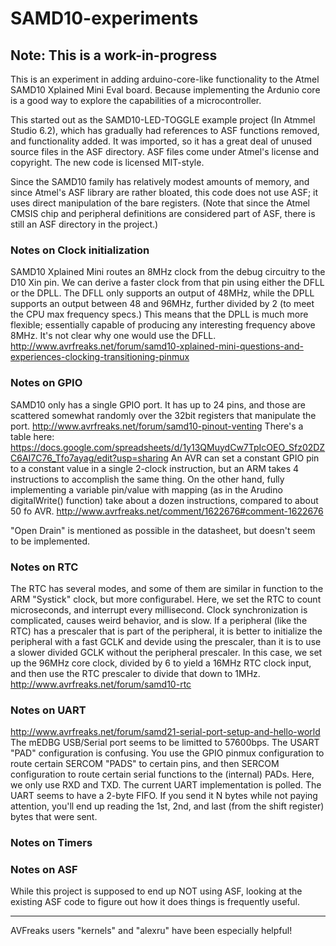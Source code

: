 # SAMD10-experiments

## Note: This is a work-in-progress

This is an experiment in adding arduino-core-like functionality to the Atmel SAMD10 Xplained Mini Eval board.
Because implementing the Ardunio core is a good way to explore the capabilities of a microcontroller.

This started out as the SAMD10-LED-TOGGLE example project (In Atmmel Studio 6.2), which has gradually had references to ASF functions removed, and functionality added.  It was imported, so it has a great deal of unused source files in the ASF directory.  ASF files come under Atmel's license and copyright.  The new code is licensed MIT-style.

Since the SAMD10 family has relatively modest amounts of memory, and since Atmel's ASF library are rather bloated, this code does not use ASF; it uses direct manipulation of the bare registers.  (Note that since the Atmel CMSIS chip and peripheral definitions are considered part of ASF, there is still an ASF directory in the project.)

### Notes on Clock initialization
SAMD10 Xplained Mini routes an 8MHz clock from the debug circuitry to the D10 Xin pin.
We can derive a faster clock from that pin using either the DFLL or the DPLL.   The DFLL only supports an output of 48MHz, while the DPLL supports an output between 48 and 96MHz, further divided by 2 (to meet the CPU max frequency specs.)  This means that the DPLL is much more flexible; essentially capable of producing any interesting frequency above 8MHz.
It's not clear why one would use the DFLL.
http://www.avrfreaks.net/forum/samd10-xplained-mini-questions-and-experiences-clocking-transitioning-pinmux

### Notes on GPIO
SAMD10 only has a single GPIO port.   It has up to 24 pins, and those are scattered somewhat randomly over the 32bit registers that manipulate the port.  http://www.avrfreaks.net/forum/samd10-pinout-venting  There's a table here: https://docs.google.com/spreadsheets/d/1y13QMuydCw7TpIcOEO_Sfz02DZC6AI7C76_Tfo7ayag/edit?usp=sharing
An AVR can set a constant GPIO pin to a constant value in a single 2-clock instruction, but an ARM takes 4 instructions to accomplish the same thing.  On the other hand, fully implementing a variable pin/value with mapping (as in the Arudino digitalWrite() function) take about a dozen instructions, compared to about 50 fo AVR.  http://www.avrfreaks.net/comment/1622676#comment-1622676

"Open Drain" is mentioned as possible in the datasheet, but doesn't seem to be implemented.

### Notes on RTC
The RTC has several modes, and some of them are similar in function to the ARM "Systick" clock, but more configurabel.  Here, we set the RTC to count microseconds, and interrupt every millisecond.
Clock synchronization is complicated, causes weird behavior, and is slow.  If a peripheral (like the RTC) has a prescaler that is part of the peripheral, it is better to initialize the peripheral with a fast GCLK and devide using the prescaler, than it is to use a slower divided GCLK without the peripheral prescaler.
In this case, we set up the 96MHz core clock, divided by 6 to yield a 16MHz RTC clock input, and then use the RTC prescaler to divide that down to 1MHz.
http://www.avrfreaks.net/forum/samd10-rtc

### Notes on UART
http://www.avrfreaks.net/forum/samd21-serial-port-setup-and-hello-world
The mEDBG USB/Serial port seems to be limitted to 57600bps.
The USART "PAD" configuration is confusing.  You use the GPIO pinmux configuration to route certain SERCOM "PADS" to certain pins, and then SERCOM configuration to route certain serial functions to the (internal) PADs.  Here, we only use RXD and TXD.
The current UART implementation is polled.
The UART seems to have a 2-byte FIFO.  If you send it N bytes while not paying attention, you'll end up reading the 1st, 2nd, and last (from the shift register) bytes that were sent.

### Notes on Timers

### Notes on ASF
While this project is supposed to end up NOT using ASF, looking at the existing ASF code to figure out how it does things is frequently useful.


----

AVFreaks users "kernels" and "alexru" have been especially helpful!
